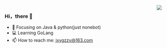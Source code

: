 <img align="right" src="https://github-readme-stats.vercel.app/api?username=jxygzzy&show_icons=true&icon_color=CE1D2D&text_color=718096&bg_color=ffffff&hide_title=true" />

### Hi，there 👋

- :orange_book: Focusing on Java  & python(just nonebot)
- 💻 Learning GoLang
- 📫 How to reach me: jxygzzy@163.com

